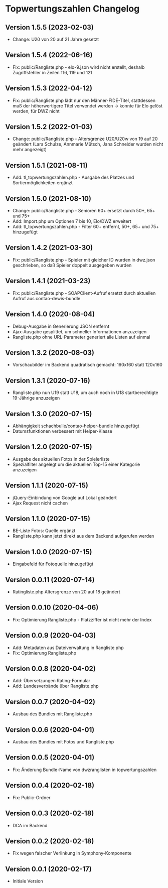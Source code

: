 # Topwertungszahlen Changelog

## Version 1.5.5 (2023-02-03)

* Change: U20 von 20 auf 21 Jahre gesetzt

## Version 1.5.4 (2022-06-16)

* Fix: public/Rangliste.php - elo-9.json wird nicht erstellt, deshalb Zugriffsfehler in Zeilen 116, 119 und 121

## Version 1.5.3 (2022-04-12)

* Fix: public/Rangliste.php lädt nur den Männer-FIDE-Titel, stattdessen muß der höherwertigere Titel verwendet werden -> konnte für Elo gelöst werden, für DWZ nicht

## Version 1.5.2 (2022-01-03)

* Change: public/Rangliste.php - Altersgrenze U20/U20w von 19 auf 20 geändert (Lara Schulze, Annmarie Mütsch, Jana Schneider wurden nicht mehr angezeigt)

## Version 1.5.1 (2021-08-11)

* Add: tl_topwertungszahlen.php - Ausgabe des Platzes und Sortiermöglichkeiten ergänzt

## Version 1.5.0 (2021-08-10)

* Change: public/Rangliste.php - Senioren 60+ ersetzt durch 50+, 65+ und 75+
* Add: Import.php um Optionen 7 bis 10, Elo/DWZ erweitert
* Add: tl_topwertungszahlen.php - Filter 60+ entfernt, 50+, 65+ und 75+ hinzugefügt

## Version 1.4.2 (2021-03-30)

* Fix: public/Rangliste.php - Spieler mit gleicher ID wurden in dwz.json geschrieben, so daß Spieler doppelt ausgegeben wurden

## Version 1.4.1 (2021-03-23)

* Fix: public/Rangliste.php - SOAPClient-Aufruf ersetzt durch aktuellen Aufruf aus contao-dewis-bundle

## Version 1.4.0 (2020-08-04)

* Debug-Ausgabe in Generierung JSON entfernt
* Ajax-Ausgabe gesplittet, um schneller Informationen anzuzeigen
* Rangliste.php ohne URL-Parameter generiert alle Listen auf einmal

## Version 1.3.2 (2020-08-03)

* Vorschaubilder im Backend quadratisch gemacht: 160x160 statt 120x160

## Version 1.3.1 (2020-07-16)

* Rangliste.php nun U19 statt U18, um auch noch in U18 startberechtigte 19-Jährige anzuzeigen

## Version 1.3.0 (2020-07-15)

* Abhängigkeit schachbulle/contao-helper-bundle hinzugefügt
* Datumsfunktionen verbessert mit Helper-Klasse

## Version 1.2.0 (2020-07-15)

* Ausgabe des aktuellen Fotos in der Spielerliste
* Spezialfilter angelegt um die aktuellen Top-15 einer Kategorie anzuzeigen

## Version 1.1.1 (2020-07-15)

* jQuery-Einbindung von Google auf Lokal geändert
* Ajax Request nicht cachen

## Version 1.1.0 (2020-07-15)

* BE-Liste Fotos: Quelle ergänzt
* Rangliste.php kann jetzt direkt aus dem Backend aufgerufen werden

## Version 1.0.0 (2020-07-15)

* Eingabefeld für Fotoquelle hinzugefügt

## Version 0.0.11 (2020-07-14)

* Ratingliste.php Altersgrenze von 20 auf 18 geändert

## Version 0.0.10 (2020-04-06)

* Fix: Optimierung Rangliste.php - Platzziffer ist nicht mehr der Index

## Version 0.0.9 (2020-04-03)

* Add: Metadaten aus Dateiverwaltung in Rangliste.php
* Fix: Optimierung Rangliste.php

## Version 0.0.8 (2020-04-02)

* Add: Übersetzungen Rating-Formular
* Add: Landesverbände über Rangliste.php

## Version 0.0.7 (2020-04-02)

* Ausbau des Bundles mit Rangliste.php

## Version 0.0.6 (2020-04-01)

* Ausbau des Bundles mit Fotos und Rangliste.php

## Version 0.0.5 (2020-04-01)

* Fix: Änderung Bundle-Name von dwzranglisten in topwertungszahlen

## Version 0.0.4 (2020-02-18)

* Fix: Public-Ordner

## Version 0.0.3 (2020-02-18)

* DCA im Backend

## Version 0.0.2 (2020-02-18)

* Fix wegen falscher Verlinkung in Symphony-Komponente

## Version 0.0.1 (2020-02-17)

* Initiale Version
